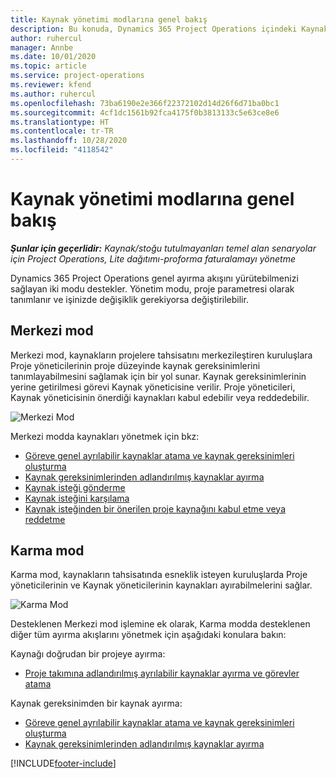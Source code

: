 ```yaml
---
title: Kaynak yönetimi modlarına genel bakış
description: Bu konuda, Dynamics 365 Project Operations içindeki Kaynak yönetimi özellikleri hakkında bilgiler sağlanmaktadır.
author: ruhercul
manager: Annbe
ms.date: 10/01/2020
ms.topic: article
ms.service: project-operations
ms.reviewer: kfend
ms.author: ruhercul
ms.openlocfilehash: 73ba6190e2e366f22372102d14d26f6d71ba0bc1
ms.sourcegitcommit: 4cf1dc1561b92fca4175f0b3813133c5e63ce8e6
ms.translationtype: HT
ms.contentlocale: tr-TR
ms.lasthandoff: 10/28/2020
ms.locfileid: "4118542"
---
```

# <a name="resource-management-modes-overview"></a>Kaynak yönetimi modlarına genel bakış

_**Şunlar için geçerlidir:** Kaynak/stoğu tutulmayanları temel alan senaryolar için Project Operations, Lite dağıtımı-proforma faturalamayı yönetme_


Dynamics 365 Project Operations genel ayırma akışını yürütebilmenizi sağlayan iki modu destekler. Yönetim modu, proje parametresi olarak tanımlanır ve işinizde değişiklik gerekiyorsa değiştirilebilir.    

## <a name="central-mode"></a>Merkezi mod
Merkezi mod, kaynakların projelere tahsisatını merkezileştiren kuruluşlara Proje yöneticilerinin proje düzeyinde kaynak gereksinimlerini tanımlayabilmesini sağlamak için bir yol sunar. Kaynak gereksinimlerinin yerine getirilmesi görevi Kaynak yöneticisine verilir. Proje yöneticileri, Kaynak yöneticisinin önerdiği kaynakları kabul edebilir veya reddedebilir.

![Merkezi Mod](./media/resource-management-central.png)

Merkezi modda kaynakları yönetmek için bkz:

- [Göreve genel ayrılabilir kaynaklar atama ve kaynak gereksinimleri oluşturma](https://docs.microsoft.com/dynamics365/project-service/assign-generic-bookable-resource)
- [Kaynak gereksinimlerinden adlandırılmış kaynaklar ayırma](https://docs.microsoft.com/dynamics365/project-service/book-named-resource)
- [Kaynak isteği gönderme](https://docs.microsoft.com/dynamics365/project-service/submit-resource-request)
- [Kaynak isteğini karşılama](https://docs.microsoft.com/dynamics365/project-service/resource-management-fulfill-requests)
- [Kaynak isteğinden bir önerilen proje kaynağını kabul etme veya reddetme](https://docs.microsoft.com/dynamics365/project-service/accept-reject-proposed-resource)

## <a name="hybrid-mode"></a>Karma mod
Karma mod, kaynakların tahsisatında esneklik isteyen kuruluşlarda Proje yöneticilerinin ve Kaynak yöneticilerinin kaynakları ayırabilmelerini sağlar.

![Karma Mod](./media/resource-management-hybrid.png)

Desteklenen Merkezi mod işlemine ek olarak, Karma modda desteklenen diğer tüm ayırma akışlarını yönetmek için aşağıdaki konulara bakın:

Kaynağı doğrudan bir projeye ayırma:
- [Proje takımına adlandırılmış ayrılabilir kaynaklar ayırma ve görevler atama](https://docs.microsoft.com/dynamics365/project-service/assign-named-bookable-resource)

Kaynak gereksinimden bir kaynak ayırma:
- [Göreve genel ayrılabilir kaynaklar atama ve kaynak gereksinimleri oluşturma](https://docs.microsoft.com/dynamics365/project-service/assign-generic-bookable-resource)
- [Kaynak gereksinimlerinden adlandırılmış kaynaklar ayırma](https://docs.microsoft.com/dynamics365/project-service/book-named-resource)


[!INCLUDE[footer-include](../includes/footer-banner.md)]